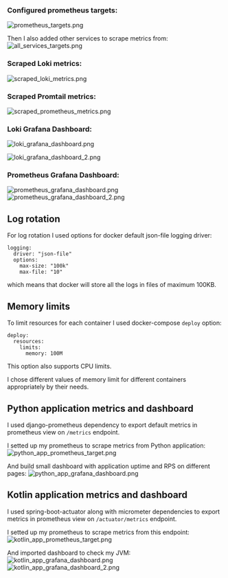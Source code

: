 ### Configured prometheus targets:

![prometheus_targets.png](resources/prometheus_targets.png)

Then I also added other services to scrape metrics from:
![all_services_targets.png](resources/all_services_targets.png)

### Scraped Loki metrics:

![scraped_loki_metrics.png](resources/scraped_loki_metrics.png)

### Scraped Promtail metrics:

![scraped_prometheus_metrics.png](resources/scraped_prometheus_metrics.png)

### Loki Grafana Dashboard:

![loki_grafana_dashboard.png](resources/loki_grafana_dashboard.png)

![loki_grafana_dashboard_2.png](resources/loki_grafana_dashboard_2.png)

### Prometheus Grafana Dashboard:

![prometheus_grafana_dashboard.png](resources/prometheus_grafana_dashboard.png)
![prometheus_grafana_dashboard_2.png](resources/prometheus_grafana_dashboard_2.png)

## Log rotation

For log rotation I used options for docker default json-file logging driver:

```
logging:
  driver: "json-file"
  options:
    max-size: "100k"
    max-file: "10"
```

which means that docker will store all the logs in files of maximum 100KB.

## Memory limits

To limit resources for each container I used docker-compose `deploy` option:

```
deploy:
  resources:
    limits:
      memory: 100M
```

This option also supports CPU limits.

I chose different values of memory limit for different containers appropriately by their needs.

## Python application metrics and dashboard

I used django-prometheus dependency to export default metrics in prometheus view on `/metrics` endpoint.

I setted up my prometheus to scrape metrics from Python application:
![python_app_prometheus_target.png](resources/python_app_prometheus_target.png)

And build small dashboard with application uptime and RPS on different pages:
![python_app_grafana_dashboard.png](resources/python_app_grafana_dashboard.png)

## Kotlin application metrics and dashboard

I used spring-boot-actuator along with micrometer dependencies to export metrics in prometheus view
on `/actuator/metrics` endpoint.

I setted up my prometheus to scrape metrics from this endpoint:
![kotlin_app_prometheus_target.png](resources/kotlin_app_prometheus_target.png)

And imported dashboard to check my JVM:
![kotlin_app_grafana_dashboard.png](resources/kotlin_app_grafana_dashboard.png)
![kotlin_app_grafana_dashboard_2.png](resources/kotlin_app_grafana_dashboard_2.png)